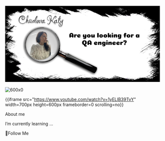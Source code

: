 ![Heder](https://raw.githubusercontent.com/testerchudova/testerchudova/main/assets/Group_1.jpg)

![600x0](http://img.yandex.net/i/logo95x37x8.png)

{{iframe src="https://www.youtube.com/watch?v=1yELlB39TvY" width=700px height=600px frameborder=0 scrolling=no}}


About me

I’m currently learning ...

💬Follow Me
